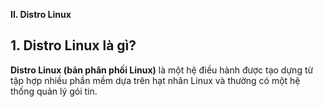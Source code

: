 **II. Distro Linux**

## 1. Distro Linux là gì?
**Distro Linux (bản phân phối Linux)** là một hệ điều hành được tạo dựng từ tập hợp nhiều phần mềm dựa trên hạt nhân Linux và thường có một hệ thống quản lý gói tin.
